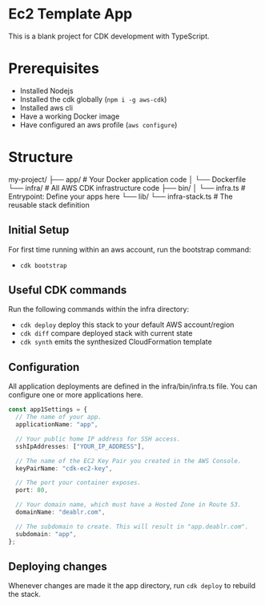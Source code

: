 # Ec2 Template App

This is a blank project for CDK development with TypeScript.

# Prerequisites
- Installed Nodejs
- Installed the cdk globally (`npm i -g aws-cdk`)
- Installed aws cli
- Have a working Docker image
- Have configured an aws profile (`aws configure`)

# Structure
my-project/
├── app/              # Your Docker application code
│   └── Dockerfile
└── infra/            # All AWS CDK infrastructure code
    ├── bin/
    │   └── infra.ts  # Entrypoint: Define your apps here
    └── lib/
        └── infra-stack.ts # The reusable stack definition

## Initial Setup
For first time running within an aws account, run the bootstrap command:
* `cdk bootstrap`

## Useful CDK commands
Run the following commands within the infra directory:

* `cdk deploy`  deploy this stack to your default AWS account/region
* `cdk diff`    compare deployed stack with current state
* `cdk synth`   emits the synthesized CloudFormation template

## Configuration
All application deployments are defined in the infra/bin/infra.ts file. You can configure one or more applications here.
```typescript
const app1Settings = {
  // The name of your app.
  applicationName: "app",

  // Your public home IP address for SSH access.
  sshIpAddresses: ["YOUR_IP_ADDRESS"],

  // The name of the EC2 Key Pair you created in the AWS Console.
  keyPairName: "cdk-ec2-key",

  // The port your container exposes.
  port: 80,

  // Your domain name, which must have a Hosted Zone in Route 53.
  domainName: "deablr.com",

  // The subdomain to create. This will result in "app.deablr.com".
  subdomain: "app",
};
```

## Deploying changes
Whenever changes are made it the app directory, run `cdk deploy` to rebuild the stack.